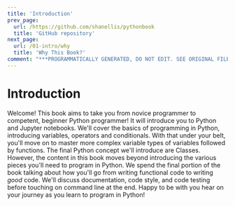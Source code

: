 ```yaml
---
title: 'Introduction'
prev_page:
  url: /https://github.com/shanellis/pythonbook
  title: 'GitHub repository'
next_page:
  url: /01-intro/why
  title: 'Why This Book?'
comment: "***PROGRAMMATICALLY GENERATED, DO NOT EDIT. SEE ORIGINAL FILES IN /content***"
---
```

# Introduction

Welcome! This book aims to take you from novice programmer to competent, beginner Python programmer! It will introduce you to Python and Jupyter notebooks. We'll cover the basics of programming in Python, introducing variables, operators and conditionals. With that under your belt, you'll move on to master more complex variable types of variables followed by functions. The final Python concept we'll introduce are Classes. However, the content in this book moves beyond introducing the various pieces you'll need to program in Python. We spend the final portion of the book talking about how you'll go from writing functional code to writing *good* code. We'll discuss documentation, code style, and code testing before touching on command line at the end. Happy to be with you hear on your journey as you learn to program in Python!